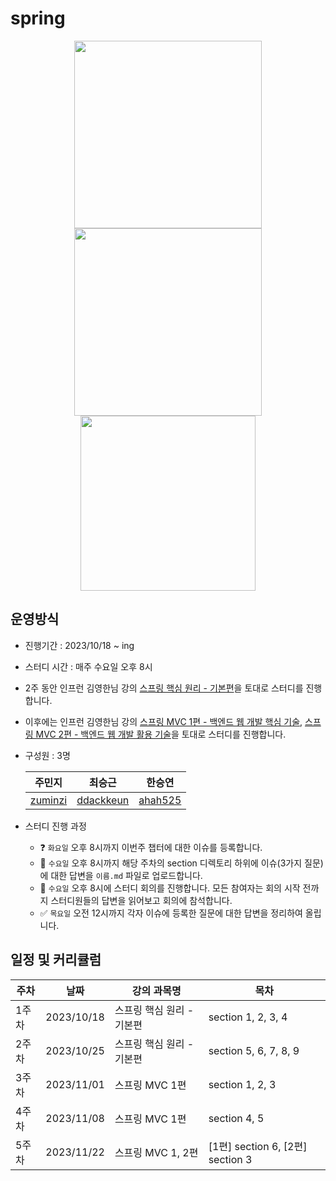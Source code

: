 # spring

<div align="center">
  <img src="https://github.com/WeeklyStudy/spring/assets/63441091/28a07b8f-dd0c-4921-8809-db2e6a93214a" width="300">
  <img src="https://github.com/WeeklyStudy/spring/assets/63441091/41b7581f-29ee-47b4-a1fd-f8355f8ba5ce" width="300">
  <img src="https://github.com/WeeklyStudy/spring/assets/63441091/f81a9527-ac1a-4f0e-8184-32e10086f468" width="280">
</div>


## 운영방식
- 진행기간 : 2023/10/18 ~ ing
- 스터디 시간 : 매주 수요일 오후 8시
- 2주 동안 인프런 김영한님 강의 [스프링 핵심 원리 - 기본편](https://www.inflearn.com/course/%EC%8A%A4%ED%94%84%EB%A7%81-%ED%95%B5%EC%8B%AC-%EC%9B%90%EB%A6%AC-%EA%B8%B0%EB%B3%B8%ED%8E%B8#curriculum)을 토대로 스터디를 진행합니다.
- 이후에는 인프런 김영한님 강의 [스프링 MVC 1편 - 백엔드 웹 개발 핵심 기술](https://www.inflearn.com/course/%EC%8A%A4%ED%94%84%EB%A7%81-mvc-1#curriculum), [스프링 MVC 2편 - 백엔드 웹 개발 활용 기술](https://www.inflearn.com/course/%EC%8A%A4%ED%94%84%EB%A7%81-mvc-2#curriculum)을 토대로 스터디를 진행합니다.
- 구성원 : 3명
  
  |주민지|최승근|한승연|
  |----|-----|----|
  |[zuminzi](https://github.com/zuminzi)|[ddackkeun](https://github.com/ddackkeun)|[ahah525](https://github.com/ahah525)|
-  스터디 진행 과정
   - ❓ `화요일` 오후 8시까지 이번주 챕터에 대한 이슈를 등록합니다.
   - 📝 `수요일` 오후 8시까지 해당 주차의 section 디렉토리 하위에 이슈(3가지 질문)에 대한 답변을 `이름.md` 파일로 업로드합니다.
   - 🧐 `수요일` 오후 8시에 스터디 회의를 진행합니다. 모든 참여자는 회의 시작 전까지 스터디원들의 답변을 읽어보고 회의에 참석합니다.
   - ✅ `목요일` 오전 12시까지 각자 이슈에 등록한 질문에 대한 답변을 정리하여 올립니다.
## 일정 및 커리큘럼
|주차| 날짜 |강의 과목명| 목차 |
|---|-----|--------|-----|
|1주차| 2023/10/18|스프링 핵심 원리 - 기본편| section 1, 2, 3, 4|
|2주차| 2023/10/25|스프링 핵심 원리 - 기본편| section 5, 6, 7, 8, 9|
|3주차 |2023/11/01|스프링 MVC 1편| section 1, 2, 3|
|4주차 |2023/11/08|스프링 MVC 1편| section 4, 5|
|5주차 |2023/11/22|스프링 MVC 1, 2편| [1편] section 6, [2편] section 3|

